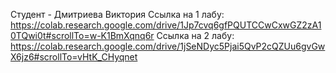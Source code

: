 Студент - Дмитриева Виктория 
Ссылка на 1 лабу: https://colab.research.google.com/drive/1Jp7cvq6gfPQUTCCwCxwGZ2zA10TQwi0t#scrollTo=w-K1BmXqnq6r
Ссылка на 2 лабу: https://colab.research.google.com/drive/1jSeNDyc5Pjai5QvP2cQZUu6gvGwX6jz6#scrollTo=vHtK_CHyqnet
